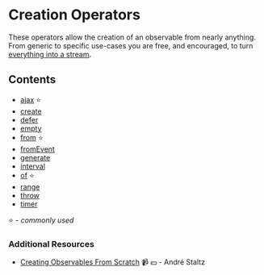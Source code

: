 # Creation Operators

These operators allow the creation of an observable from nearly anything. From
generic to specific use-cases you are free, and encouraged, to turn
[everything into a stream](http://slides.com/robwormald/everything-is-a-stream#/).

## Contents

- [ajax](ajax.md) :star:
- [create](create.md)
- [defer](defer.md)
- [empty](empty.md)
- [from](from.md) :star:
- [fromEvent](fromevent.md)
- [generate](generate.md)
- [interval](interval.md)
- [of](of.md) :star:
- [range](range.md)
- [throw](throw.md)
- [timer](timer.md)

:star: - _commonly used_

### Additional Resources

- [Creating Observables From Scratch](https://egghead.io/courses/rxjs-beyond-the-basics-creating-observables-from-scratch)
  :video_camera: :dollar: - André Staltz
